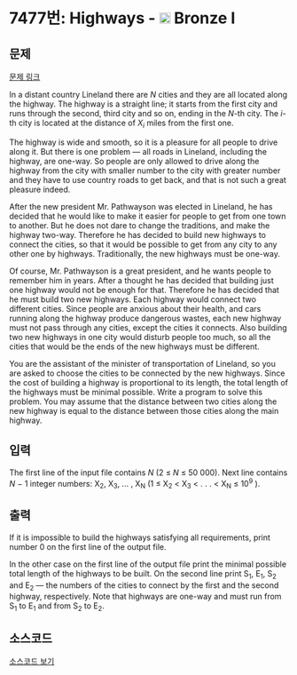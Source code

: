 # 7477번: Highways - <img src="https://static.solved.ac/tier_small/5.svg" style="height:20px" /> Bronze I

<!-- performance -->

<!-- 문제 제출 후 깃허브에 푸시를 했을 때 제출한 코드의 성능이 입력될 공간입니다.-->

<!-- end -->

## 문제

[문제 링크](https://boj.kr/7477)


<p>In a distant country Lineland there are <em>N</em> cities and they are all located along the highway. The highway is a straight line; it starts from the first city and runs through the second, third city and so on, ending in the <em>N</em>-th city. The <em>i</em>-th city is located at the distance of <em>X<sub>i</sub></em> miles from the first one.</p>

<p>The highway is wide and smooth, so it is a pleasure for all people to drive along it. But there is one problem — all roads in Lineland, including the highway, are one-way. So people are only allowed to drive along the highway from the city with smaller number to the city with greater number and they have to use country roads to get back, and that is not such a great pleasure indeed.</p>

<p>After the new president Mr. Pathwayson was elected in Lineland, he has decided that he would like to make it easier for people to get from one town to another. But he does not dare to change the traditions, and make the highway two-way. Therefore he has decided to build new highways to connect the cities, so that it would be possible to get from any city to any other one by highways. Traditionally, the new highways must be one-way.</p>

<p>Of course, Mr. Pathwayson is a great president, and he wants people to remember him in years. After a thought he has decided that building just one highway would not be enough for that. Therefore he has decided that he must build two new highways. Each highway would connect two different cities. Since people are anxious about their health, and cars running along the highway produce dangerous wastes, each new highway must not pass through any cities, except the cities it connects. Also building two new highways in one city would disturb people too much, so all the cities that would be the ends of the new highways must be different.</p>

<p>You are the assistant of the minister of transportation of Lineland, so you are asked to choose the cities to be connected by the new highways. Since the cost of building a highway is proportional to its length, the total length of the highways must be minimal possible. Write a program to solve this problem. You may assume that the distance between two cities along the new highway is equal to the distance between those cities along the main highway.</p>



## 입력


<p>The first line of the input file contains <em>N</em> (2 ≤ <em>N</em> ≤ 50 000). Next line contains <em>N</em> − 1 integer numbers: X<sub>2</sub>, X<sub>3</sub>, ... , X<sub>N</sub> (1 ≤ X<sub>2</sub> &lt; X<sub>3</sub> &lt; . . . &lt; X<sub>N</sub> ≤ 10<sup>9</sup> ).</p>



## 출력


<p>If it is impossible to build the highways satisfying all requirements, print number 0 on the first line of the output file.</p>

<p>In the other case on the first line of the output file print the minimal possible total length of the highways to be built. On the second line print S<sub>1</sub>, E<sub>1</sub>, S<sub>2</sub> and E<sub>2</sub> — the numbers of the cities to connect by the first and the second highway, respectively. Note that highways are one-way and must run from S<sub>1</sub> to E<sub>1</sub> and from S<sub>2</sub> to E<sub>2</sub>.</p>



## 소스코드

[소스코드 보기](Highways.cpp)